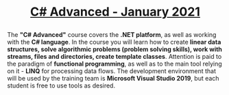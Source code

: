 # <p align="center"><a href="https://softuni.bg/trainings/3210/csharp-advanced-january-2021"> C# Advanced - January 2021 <a/><p>
  
The **"C# Advanced"** course covers the **.NET platform**, as well as working with the **C# language**. In the course you will learn how to create **linear data structures, solve algorithmic problems (problem solving skills), work with streams, files and directories, create template classes**. Attention is paid to the paradigm of **functional programming**, as well as to the main tool relying on it - **LINQ** for processing data flows. The development environment that will be used by the training team is **Microsoft Visual Studio 2019**, but each student is free to use tools as desired.
